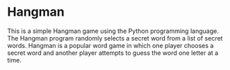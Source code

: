# Hangman
This is a simple Hangman game using the Python programming language. The Hangman program randomly selects a secret word from a list of secret words. 
Hangman is a popular word game in which one player chooses a secret word and another player attempts to guess the word one letter at a time.
